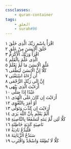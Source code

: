 ```yaml
---
cssclasses:
    - quran-container
tags:
    - العلق
    - surah#96
---
```


اقْرَأْ بِاسْمِ رَبِّكَ الَّذِى خَلَقَ  ١<br>
خَلَقَ الْإِنسَنَ مِنْ عَلَقٍ  ٢<br>
اقْرَأْ وَرَبُّكَ الْأَكْرَمُ  ٣<br>
الَّذِى عَلَّمَ بِالْقَلَمِ  ٤<br>
عَلَّمَ الْإِنسَنَ مَا لَمْ يَعْلَمْ  ٥<br>
كَلَّا إِنَّ الْإِنسَنَ لَيَطْغَى  ٦<br>
أَن رَّءَاهُ اسْتَغْنَى  ٧<br>
إِنَّ إِلَى رَبِّكَ الرُّجْعَى  ٨<br>
أَرَءَيْتَ الَّذِى يَنْهَى  ٩<br>
عَبْدًا إِذَا صَلَّى  ١۰<br>
أَرَءَيْتَ إِن كَانَ عَلَى الْهُدَى  ١١<br>
أَوْ أَمَرَ بِالتَّقْوَى  ١٢<br>
أَرَءَيْتَ إِن كَذَّبَ وَتَوَلَّى  ١٣<br>
أَلَمْ يَعْلَم بِأَنَّ اللَّهَ يَرَى  ١٤<br>
كَلَّا لَئِن لَّمْ يَنتَهِ لَنَسْفَعًا بِالنَّاصِيَةِ  ١٥<br>
نَاصِيَةٍ كَذِبَةٍ خَاطِئَةٍ  ١٦<br>
فَلْيَدْعُ نَادِيَهُ  ١٧<br>
سَنَدْعُ الزَّبَانِيَةَ  ١٨<br>
كَلَّا لَا تُطِعْهُ وَاسْجُدْ وَاقْتَرِب  ١٩<br>
